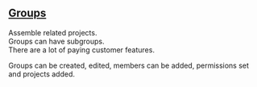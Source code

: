 ## [Groups](https://docs.gitlab.com/ee/user/group/index.html)

Assemble related projects.  
Groups can have subgroups.  
There are a lot of paying customer features.  

Groups can be created, edited, members can be added, permissions set and projects added.  
